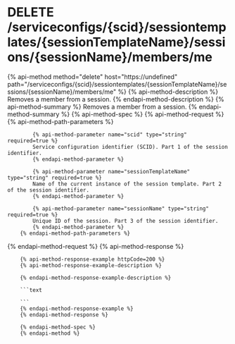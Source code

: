 # DELETE /serviceconfigs/{scid}/sessiontemplates/{sessionTemplateName}/sessions/{sessionName}/members/me

{% api-method method="delete" host="https://undefined" path="/serviceconfigs/{scid}/sessiontemplates/{sessionTemplateName}/sessions/{sessionName}/members/me" %}
        {% api-method-description %}
        Removes a member from a session.
        {% endapi-method-description %}
        {% api-method-summary %}
        Removes a member from a session.
        {% endapi-method-summary %}
        {% api-method-spec %}
        {% api-method-request %}
        {% api-method-path-parameters %}
        
            {% api-method-parameter name="scid" type="string" required=true %}
            Service configuration identifier (SCID). Part 1 of the session identifier.
            {% endapi-method-parameter %}

            {% api-method-parameter name="sessionTemplateName" type="string" required=true %}
            Name of the current instance of the session template. Part 2 of the session identifier.
            {% endapi-method-parameter %}

            {% api-method-parameter name="sessionName" type="string" required=true %}
            Unique ID of the session. Part 3 of the session identifier.
            {% endapi-method-parameter %}
        {% endapi-method-path-parameters %}
{% endapi-method-request %}
        {% api-method-response %}
        
        {% api-method-response-example httpCode=200 %}
        {% api-method-response-example-description %}
        
        {% endapi-method-response-example-description %}
        
        ```text
        
        ```
        {% endapi-method-response-example %}
        {% endapi-method-response %}
        
        {% endapi-method-spec %}
        {% endapi-method %}
